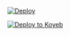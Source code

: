 [![Deploy](https://www.herokucdn.com/deploy/button.svg)](https://dashboard.heroku.com/new?template=https://github.com/hackercoder24/diljaleuploader)

[![Deploy to Koyeb](https://www.koyeb.com/static/images/deploy/button.svg)](https://app.koyeb.com/deploy?name=next-gen1&repository=Nitinyadav798900%2Fnext-gen1&branch=main&instance_type=free&instances_min=0)
